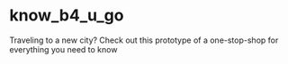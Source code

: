 # know_b4_u_go
Traveling to a new city? Check out this prototype of a one-stop-shop for everything you need to know
